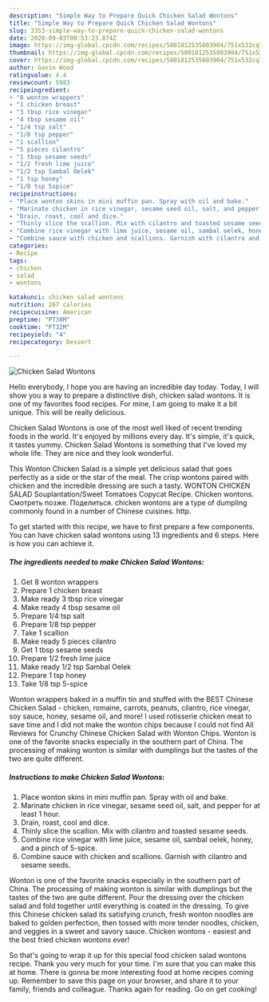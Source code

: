 ```yaml
---
description: "Simple Way to Prepare Quick Chicken Salad Wontons"
title: "Simple Way to Prepare Quick Chicken Salad Wontons"
slug: 3353-simple-way-to-prepare-quick-chicken-salad-wontons
date: 2020-09-03T00:53:23.874Z
image: https://img-global.cpcdn.com/recipes/5801812535803904/751x532cq70/chicken-salad-wontons-recipe-main-photo.jpg
thumbnail: https://img-global.cpcdn.com/recipes/5801812535803904/751x532cq70/chicken-salad-wontons-recipe-main-photo.jpg
cover: https://img-global.cpcdn.com/recipes/5801812535803904/751x532cq70/chicken-salad-wontons-recipe-main-photo.jpg
author: Gavin Wood
ratingvalue: 4.4
reviewcount: 5983
recipeingredient:
- "8 wonton wrappers"
- "1 chicken breast"
- "3 tbsp rice vinegar"
- "4 tbsp sesame oil"
- "1/4 tsp salt"
- "1/8 tsp pepper"
- "1 scallion"
- "5 pieces cilantro"
- "1 tbsp sesame seeds"
- "1/2 fresh lime juice"
- "1/2 tsp Sambal Oelek"
- "1 tsp honey"
- "1/8 tsp 5spice"
recipeinstructions:
- "Place wonton skins in mini muffin pan. Spray with oil and bake."
- "Marinate chicken in rice vinegar, sesame seed oil, salt, and pepper for at least 1 hour."
- "Drain, roast, cool and dice."
- "Thinly slice the scallion. Mix with cilantro and toasted sesame seeds."
- "Combine rice vinegar with lime juice, sesame oil, sambal oelek, honey, and a pinch of 5-spice."
- "Combine sauce with chicken and scallions. Garnish with cilantro and sesame seeds."
categories:
- Recipe
tags:
- chicken
- salad
- wontons

katakunci: chicken salad wontons 
nutrition: 267 calories
recipecuisine: American
preptime: "PT38M"
cooktime: "PT32M"
recipeyield: "4"
recipecategory: Dessert

---
```



![Chicken Salad Wontons](https://img-global.cpcdn.com/recipes/5801812535803904/751x532cq70/chicken-salad-wontons-recipe-main-photo.jpg)

Hello everybody, I hope you are having an incredible day today. Today, I will show you a way to prepare a distinctive dish, chicken salad wontons. It is one of my favorites food recipes. For mine, I am going to make it a bit unique. This will be really delicious.

Chicken Salad Wontons is one of the most well liked of recent trending foods in the world. It's enjoyed by millions every day. It's simple, it's quick, it tastes yummy. Chicken Salad Wontons is something that I've loved my whole life. They are nice and they look wonderful.

This Wonton Chicken Salad is a simple yet delicious salad that goes perfectly as a side or the star of the meal. The crisp wontons paired with chicken and the incredible dressing are such a tasty. WONTON CHICKEN SALAD Souplantation/Sweet Tomatoes Copycat Recipe. Chicken wontons. Смотреть позже. Поделиться. chicken wontons are a type of dumpling commonly found in a number of Chinese cuisines. http.


To get started with this recipe, we have to first prepare a few components. You can have chicken salad wontons using 13 ingredients and 6 steps. Here is how you can achieve it.

<!--inarticleads1-->

##### The ingredients needed to make Chicken Salad Wontons:

1. Get 8 wonton wrappers
1. Prepare 1 chicken breast
1. Make ready 3 tbsp rice vinegar
1. Make ready 4 tbsp sesame oil
1. Prepare 1/4 tsp salt
1. Prepare 1/8 tsp pepper
1. Take 1 scallion
1. Make ready 5 pieces cilantro
1. Get 1 tbsp sesame seeds
1. Prepare 1/2 fresh lime juice
1. Make ready 1/2 tsp Sambal Oelek
1. Prepare 1 tsp honey
1. Take 1/8 tsp 5-spice


Wonton wrappers baked in a muffin tin and stuffed with the BEST Chinese Chicken Salad - chicken, romaine, carrots, peanuts, cilantro, rice vinegar, soy sauce, honey, sesame oil, and more! I used rotisserie chicken meat to save time and I did not make the wonton chips because I could not find All Reviews for Crunchy Chinese Chicken Salad with Wonton Chips. Wonton is one of the favorite snacks especially in the southern part of China. The processing of making wonton is similar with dumplings but the tastes of the two are quite different. 

<!--inarticleads2-->

##### Instructions to make Chicken Salad Wontons:

1. Place wonton skins in mini muffin pan. Spray with oil and bake.
1. Marinate chicken in rice vinegar, sesame seed oil, salt, and pepper for at least 1 hour.
1. Drain, roast, cool and dice.
1. Thinly slice the scallion. Mix with cilantro and toasted sesame seeds.
1. Combine rice vinegar with lime juice, sesame oil, sambal oelek, honey, and a pinch of 5-spice.
1. Combine sauce with chicken and scallions. Garnish with cilantro and sesame seeds.


Wonton is one of the favorite snacks especially in the southern part of China. The processing of making wonton is similar with dumplings but the tastes of the two are quite different. Pour the dressing over the chicken salad and fold together until everything is coated in the dressing. To give this Chinese chicken salad its satisfying crunch, fresh wonton noodles are baked to golden perfection, then tossed with more tender noodles, chicken, and veggies in a sweet and savory sauce. Chicken wontons - easiest and the best fried chicken wontons ever! 

So that's going to wrap it up for this special food chicken salad wontons recipe. Thank you very much for your time. I'm sure that you can make this at home. There is gonna be more interesting food at home recipes coming up. Remember to save this page on your browser, and share it to your family, friends and colleague. Thanks again for reading. Go on get cooking!
